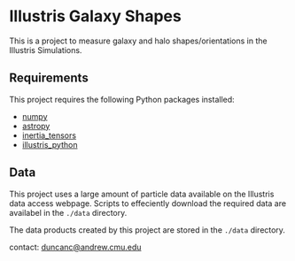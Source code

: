 # Illustris Galaxy Shapes

This is a project to measure galaxy and halo shapes/orientations in the Illustris Simulations.


## Requirements

This project requires the following Python packages installed:

* [numpy](http://www.numpy.org)
* [astropy](http://www.astropy.org)
* [inertia_tensors](https://github.com/duncandc/inertia_tensors/edit/master/README.md)
* [illustris_python](https://bitbucket.org/illustris/illustris_python)


## Data

This project uses a large amount of particle data available on the Illustris data access webpage.  Scripts to effeciently download the required data are availabel in the `./data` directory.

The data products created by this project are stored in the `./data` directory.

contact:
duncanc@andrew.cmu.edu